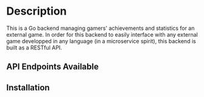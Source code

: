 # Description

This is a Go backend managing gamers' achievements and statistics for an external game.
In order for this backend to easily interface with any external game developped in any language (in a microservice spirit), this backend is built as a RESTful API.

## API Endpoints Available

## Installation
